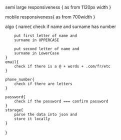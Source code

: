 semi large responsiveness {
as from 1120px width
}

mobile responsiveness{
as from 700width
}

algo {
    name{
        check if name and surname has number

        put first letter of name and 
        surname in UPPERCASE

        put second letter of name and 
        surname in LowerCase    
    }
    email{
        check if there is a @ + words + .com/fr/etc
    }

    phone_number{
        check if there are letters
    }
    
    password{
        check if the password === confirm password
    }
    storage{
        parse the data into json and 
        store it locally
    }
}